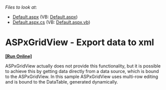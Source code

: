 <!-- default file list -->
*Files to look at*:

* [Default.aspx](./CS/WebSite/Default.aspx) (VB: [Default.aspx](./VB/WebSite/Default.aspx))
* [Default.aspx.cs](./CS/WebSite/Default.aspx.cs) (VB: [Default.aspx.vb](./VB/WebSite/Default.aspx.vb))
<!-- default file list end -->
# ASPxGridView - Export data to xml
<!-- run online -->
**[[Run Online]](https://codecentral.devexpress.com/e4917/)**
<!-- run online end -->


<p>ASPxGridView actually does not provide this functionality, but it is possible to achieve this by getting data directly from a data source, which is bound to the ASPxGridView. In this sample ASPxGridView uses multi-row editing and is bound to the DataTable, generated dynamically.</p>

<br/>


